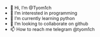 - 👋 Hi, I’m @Tyom1ch
- 👀 I’m interested in programming
- 🌱 I’m currently learning python
- 💞️ I’m looking to collaborate on github
- 📫 How to reach me telegram @tyom1ch

<!---
Tyom1ch/Tyom1ch is a ✨ special ✨ repository because its `README.md` (this file) appears on your GitHub profile.
You can click the Preview link to take a look at your changes.
--->
